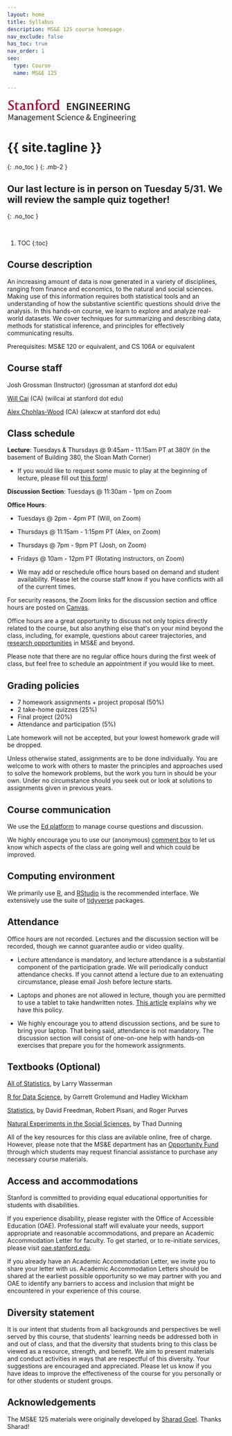 ```yaml
---
layout: home
title: Syllabus
description: MS&E 125 course homepage.
nav_exclude: false
has_toc: true
nav_order: 1
seo:
  type: Course
  name: MS&E 125

---
```


<img src="assets/msande_logo.jpeg" width="300">

# {{ site.tagline }}
{: .no_toc }
{: .mb-2 }
<!-- {{ site.description }}
{: .fs-6 .fw-300 }
{: .no_toc } -->

## Our last lecture is in person on Tuesday 5/31. We will review the sample quiz together!
{: .no_toc }

<br>

1. TOC
{:toc}

## Course description

An increasing amount of data is now generated in a variety of disciplines, 
ranging from finance and economics, to the natural and social sciences.
Making use of this information requires both statistical tools and an
understanding of how the substantive scientific questions should drive
the analysis. In this hands-on course, we learn to explore and analyze
real-world datasets. We cover techniques for summarizing and describing data,
methods for statistical inference, and principles for effectively communicating 
results.

Prerequisites:
MS&E 120 or equivalent, and CS 106A or equivalent

## Course staff

Josh Grossman (Instructor) (jgrossman at stanford dot edu)

[Will Cai](http://www.whereiswillcai.com/) (CA) (willcai at stanford dot edu)

[Alex Chohlas-Wood](https://www.alexchohlaswood.com/) (CA) (alexcw at stanford dot edu)

## Class schedule

**Lecture**: Tuesdays & Thursdays @ 9:45am - 11:15am PT at 380Y (in the basement of Building 380, the Sloan Math Corner)

* If you would like to request some music to play at the beginning of lecture, please fill out [this form](https://forms.gle/9NcD3YGjs9QH98587)!

<!-- **Discussion Section**: Tuesdays @ 11:30am - 1pm (in person at 200-034, classroom inside the History Corner, 15 minutes after lecture) -->

**Discussion Section**: Tuesdays @ 11:30am - 1pm on Zoom

**Office Hours**:

* Tuesdays @ 2pm - 4pm PT (Will, on Zoom)

* Thursdays @ 11:15am - 1:15pm PT (Alex, on Zoom)

* Thursdays @ 7pm - 9pm PT (Josh, on Zoom)

<!-- * Tuesdays @ 2pm - 4pm PT (Will, in person at Shriram 052)

* Thursdays @ 11:15am - 1:15pm PT (Alex, in person at 200-124)

* Thursdays @ 7pm - 9pm PT (Josh, in person at Huang 305) -->

* Fridays @ 10am - 12pm PT (Rotating instructors, on Zoom)

* We may add or reschedule office hours based on demand and student availability. Please let the course staff know if you have conflicts with all of the current times. 

For security reasons, the Zoom links for the discussion section and office hours are posted on [Canvas](https://canvas.stanford.edu/).

Office hours are a great opportunity to discuss not only topics directly related to the course, 
but also anything else that's on your mind beyond the class, including, for example, 
questions about career trajectories, and [research opportunities](https://sites.google.com/stanford.edu/msande-inclusion/diversity-in-research) in MS&E and beyond.

Please note that there are no regular office hours during the first week of class, but feel free to schedule an appointment if you would like to meet.

## Grading policies

- 7 homework assignments + project proposal (50%)
- 2 take-home quizzes (25%)
- Final project (20%)
- Attendance and participation (5%)

Late homework will not be accepted, but your lowest homework grade will be dropped.

Unless otherwise stated, assignments are to be done individually.
You are welcome to work with others to master the principles and approaches used to
solve the homework problems, but the work you turn in should be your own.
Under no circumstance should you seek out or look at solutions to assignments given in previous years.  

<!-- ## Study groups

We encourage you to work together in groups to solidify your understanding of the course material. 
If you would like assistance forming a study group, please complete [this form](https://forms.gle/1xfXRZ968Xh9XEMY8) by Thursday, March 31 at 9pm PT. 
Our goal is to form the study groups the following day, 
so students can begin discussing the first homework assignment. -->

## Course communication 

We use the [Ed platform](https://edstem.org/us/courses/20790/discussion/) to manage course questions and discussion.

We highly encourage you to use our (anonymous) 
[comment box](https://forms.gle/XDECx7JKRNrM2BXq6)
to let us know which aspects of the class
are going well and which could be improved.

## Computing environment

We primarily use [R](http://www.r-project.org/), and [RStudio](http://www.rstudio.com/) is the recommended interface.
We extensively use the suite of [tidyverse](https://www.tidyverse.org/) packages.

## Attendance

Office hours are not recorded. Lectures and the discussion section will be recorded, though we cannot guarantee audio or video quality.

<!-- * We do not plan on recording any component of the course. -->

* Lecture attendance is mandatory, and lecture attendance is a substantial component of the participation grade. We will periodically conduct attendance checks. If you cannot attend a lecture due to an extenuating circumstance, please email Josh before lecture starts. 

<!-- The teaching staff may periodically conduct attendance checks. -->

* Laptops and phones are not allowed in lecture, though you are permitted to use a tablet to take handwritten notes. [This article](https://www.nytimes.com/2017/11/22/business/laptops-not-during-lecture-or-meeting.html) explains why we have this policy.

* We highly encourage you to attend discussion sections, and be sure to bring your laptop. That being said, attendance is not mandatory. The discussion section will consist of one-on-one help with hands-on exercises that prepare you for the homework assignments. 

<!-- This experience is typically much more valuable and enjoyable if attended in person, though we will attempt to stream the discussion section via Zoom.  -->

## Textbooks (Optional)

[All of Statistics](http://www.stat.cmu.edu/~larry/all-of-statistics/), by Larry Wasserman

[R for Data Science](http://r4ds.had.co.nz), by Garrett Grolemund and Hadley Wickham

[Statistics](http://books.wwnorton.com/books/webad.aspx?id=11597), by David Freedman, Robert Pisani, and Roger Purves

[Natural Experiments in the Social Sciences](http://www.cambridge.org/us/academic/subjects/politics-international-relations/research-methods-politics/natural-experiments-social-sciences-design-based-approach), by Thad Dunning

All of the key resources for this class are avilable online, free of charge. 
However, please note that the MS&E department has an 
[Opportunity Fund](https://forms.gle/QQKJArhELRVYeFnr7)
through which students may request financial assistance to purchase any necessary course materials.

## Access and accommodations

Stanford is committed to providing equal educational opportunities for students with disabilities. 

If you experience disability, please register with the Office of Accessible Education (OAE). Professional staff will evaluate your needs, support appropriate and reasonable accommodations, and prepare an Academic Accommodation Letter for faculty. To get started, or to re-initiate services, please visit [oae.stanford.edu](https://oae.stanford.edu).

If you already have an Academic Accommodation Letter, we invite you to share your letter with us. Academic Accommodation Letters should be shared at the earliest possible opportunity so we may partner with you and OAE to identify any barriers to access and inclusion that might be encountered in your experience of this course.

## Diversity statement

It is our intent that students from all backgrounds and perspectives be well served by this course, that students' learning needs be addressed both in and out of class, and that the diversity that students bring to this class be viewed as a resource, strength, and benefit. We aim to present materials and conduct activities in ways that are respectful of this diversity. Your suggestions are encouraged and appreciated. Please let us know if you have ideas to improve the effectiveness of the course for you personally or for other students or student groups.

## Acknowledgements

The MS&E 125 materials were originally developed by [Sharad Goel](https://5harad.com/). Thanks Sharad!

